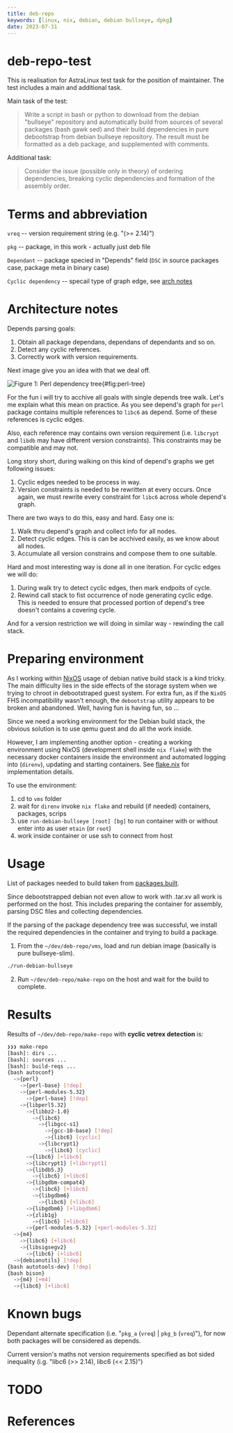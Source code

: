```yaml
---
title: deb-repo
keywords: [linux, nix, debian, debian bullseye, dpkg]
date: 2023-07-31
---
```


# deb-repo-test

This is realisation for AstraLinux test task for the position of maintainer. The test includes a main and
additional task.

Main task of the test:

> Write a script in bash or python to download from the debian "bullseye" repository and automatically build
> from sources of several packages (bash gawk sed) and their build dependencies in pure debootstrap from
> debian bullseye repository. The result must be formatted as a deb package, and supplemented with comments.

Additional task:

> Consider the issue (possible only in theory) of ordering dependencies, breaking cyclic dependencies
> and formation of the assembly order.

# Terms and abbreviation

`vreq` -- version requirement string (e.g. "(>= 2.14)")

`pkg` -- package, in this work - actually just deb file

`Dependant` -- package specied in "Depends" field (`DSC` in source packages case, package meta in binary case)

`Cyclic dependency` -- specail type of graph edge, see [arch notes](#architecture-notes)

# Architecture notes

Depends parsing goals:

1. Obtain all package dependans, dependans of dependants and so on.
2. Detect any cyclic references.
3. Correctly work with version requirements.

Next image give you an idea with that we deal off.

<div hidden>
```plantuml
@startuml
perl --> base
perl --> modules
perl --> lib_perl
modules --> base
lib_perl --> lib_bz
lib_bz --> libc6
lib_bz --> lib_crypt
libc6 --> libgcc_s1
libgcc_s1 --> gcc-10-base
libgcc_s1 --> libc6
lib_crypt --> libc6
lib_perl --> libc6
lib_perl --> lib_crypt
lib_crypt --> libc6
lib_perl --> lib_db
lib_db --> libc6
lib_perl --> gdbm_compat
gdbm_compat --> libc6
gdbm_compat --> lib_gdbm
lib_perl --> lib_gdbm
lib_perl --> zlib
zlib -> libc6
lib_perl --> modules
@enduml
```
</div>

![Figure 1: Perl dependency tree](./img/perl-dep-tree.png){#fig:perl-tree}

For the fun i will try to acchive all goals with single depends tree walk. Let's me explain what this mean
on practice. As you see depend's graph for `perl` package contains multiple references to `libc6` as depend.
Some of these references is cyclic edges.

Also, each reference may contains own version requirement (i.e. `libcrypt` and `libdb` may have different
version constraints). This constraints may be compatible and may not.

Long story short, during walking on this kind of depend's graphs we get following issues:

1. Cyclic edges needed to be process in way.
2. Version constraints is needed to be rewritten at every occurs. Once again, we must rewrite every
   constraint for `libc6` across whole depend's graph.

There are two ways to do this, easy and hard. Easy one is:

1. Walk thru depend's graph and collect info for all nodes.
2. Detect cyclic edges. This is can be acchived easily, as we know about all nodes.
3. Accumulate all version constrains and compose them to one suitable.

Hard and most interesting way is done all in one iteration. For cyclic edges we will do:

1. During walk try to detect cyclic edges, then mark endpoits of cycle.
2. Rewind call stack to fist occurrence of node generating cyclic edge. This is needed to ensure that
   processed portion of depend's tree doesn't contains a covering cycle.

And for a version restriction we will doing in similar way - rewinding the call stack.

# Preparing environment

As I working within [NixOS](https://nixos.org/) usage of debian native build stack is a kind tricky. The
main difficulty lies in the side effects of the storage system when we trying to chroot in debootstraped
guest system. For extra fun, as if the `NixOS` FHS incompatibility wasn't enough, the `debootstrap` utility
appears to be broken and abandoned. Well, having fun is having fun, so ...

Since we need a working environment for the Debian build stack, the obvious solution is to use qemu guest
and do all the work inside.

However, I am implementing another option - creating a working environment using NixOS (development shell
inside `nix flake`) with the necessary docker containers inside the environment and automated logging into
(`direnv`), updating and starting containers. See [flake.nix](./vms/flake.nix) for implementation details.

To use the environment:

1. cd to `vms` folder
2. wait for `direnv` invoke `nix flake` and rebuild (if needed) containers, packages, scrips
3. use `run-debian-bullseye [root] [bg]` to run container with or without enter into as user `mtain` (or
    `root`)
4. work inside container or use ssh to connect from host

# Usage

List of packages needed to build taken from [packages.built](./packages.built).

Since debootstrapped debian not even allow to work with .tar.xv all work is performed on the host. This includes
preparing the container for assembly, parsing DSC files and collecting dependencies.

If the parsing of the package dependency tree was successful, we install the required dependencies in the
container and trying to build a package.

1. From the `~/dev/deb-repo/vms`, load and run debian image (basically is pure bullseye-slim).

```sh
./run-debian-bullseye
```

2. Run `~/dev/deb-repo/make-repo` on the host and wait for the build to complete.

# Results

Results of `~/dev/deb-repo/make-repo` with **cyclic vetrex detection** is:

```sh bash
❯❯❯ make-repo
[bash]: dirs ...
[bash]: sources ...
[bash]: build-reqs ...
{bash autoconf}
  ->{perl}
    ->{perl-base} [!dep]
    ->{perl-modules-5.32}
      ->{perl-base} [!dep]
    ->{libperl5.32}
      ->{libbz2-1.0}
        ->{libc6}
          ->{libgcc-s1}
            ->{gcc-10-base} [!dep]
            ->{libc6} [cyclic]
          ->{libcrypt1}
            ->{libc6} [cyclic]
      ->{libc6} [+libc6]
      ->{libcrypt1} [+libcrypt1]
      ->{libdb5.3}
        ->{libc6} [+libc6]
      ->{libgdbm-compat4}
        ->{libc6} [+libc6]
        ->{libgdbm6}
          ->{libc6} [+libc6]
      ->{libgdbm6} [+libgdbm6]
      ->{zlib1g}
        ->{libc6} [+libc6]
      ->{perl-modules-5.32} [+perl-modules-5.32]
  ->{m4}
    ->{libc6} [+libc6]
    ->{libsigsegv2}
      ->{libc6} [+libc6]
  ->{debianutils} [!dep]
{bash autotools-dev} [!dep]
{bash bison}
  ->{m4} [+m4]
  ->{libc6} [+libc6]
```

# Known bugs

Dependant alternate specification (i.e. "`pkg_a` (`vreq`) | `pkg_b` (`vreq`)"), for now both packages will
be considered as depends.

Current version's maths not version requirements specified as bot sided inequality (i.g.
"libc6 (>> 2.14), libc6 (<< 2.15)")

# TODO


# References
